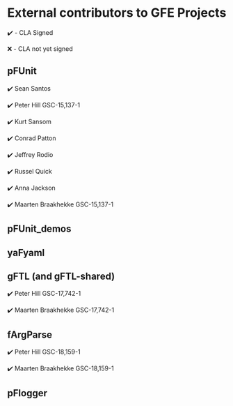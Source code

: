 # External contributors to GFE Projects

:heavy_check_mark: - CLA Signed

:x: - CLA not yet signed

## pFUnit

:heavy_check_mark: Sean Santos

:heavy_check_mark: Peter Hill GSC-15,137-1

:heavy_check_mark: Kurt Sansom

:heavy_check_mark: Conrad Patton

:heavy_check_mark: Jeffrey Rodio

:heavy_check_mark: Russel Quick

:heavy_check_mark: Anna Jackson

:heavy_check_mark: Maarten Braakhekke GSC-15,137-1

## pFUnit_demos

## yaFyaml

## gFTL (and gFTL-shared)

:heavy_check_mark: Peter Hill GSC-17,742-1

:heavy_check_mark: Maarten Braakhekke GSC-17,742-1

## fArgParse

:heavy_check_mark: Peter Hill GSC-18,159-1

:heavy_check_mark: Maarten Braakhekke GSC-18,159-1

## pFlogger




